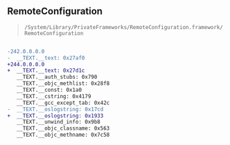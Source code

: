 ## RemoteConfiguration

> `/System/Library/PrivateFrameworks/RemoteConfiguration.framework/RemoteConfiguration`

```diff

-242.0.0.0.0
-  __TEXT.__text: 0x27af0
+244.0.0.0.0
+  __TEXT.__text: 0x27d1c
   __TEXT.__auth_stubs: 0x790
   __TEXT.__objc_methlist: 0x28f8
   __TEXT.__const: 0x1a0
   __TEXT.__cstring: 0x4179
   __TEXT.__gcc_except_tab: 0x42c
-  __TEXT.__oslogstring: 0x17cd
+  __TEXT.__oslogstring: 0x1933
   __TEXT.__unwind_info: 0x9b8
   __TEXT.__objc_classname: 0x563
   __TEXT.__objc_methname: 0x7c58

```
